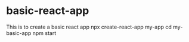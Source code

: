 # basic-react-app
This is to create a basic react app
npx create-react-app my-app
cd my-basic-app
npm start
